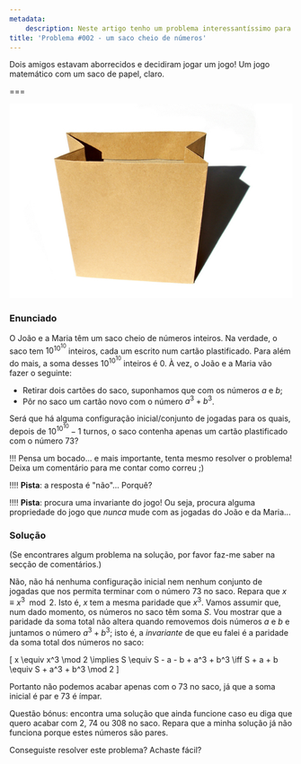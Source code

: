 ```yaml
---
metadata:
    description: Neste artigo tenho um problema interessantíssimo para te desafiar...
title: 'Problema #002 - um saco cheio de números'
---
```


Dois amigos estavam aborrecidos e decidiram jogar um jogo! Um jogo matemático com um saco de papel, claro.

===

![a photo of a paper bag](paperbag.jpg "Photo by B S K from FreeImages")

### Enunciado

O João e a Maria têm um saco cheio de números inteiros. Na verdade, o saco tem $10^{10^{10}}$ inteiros, cada um escrito num cartão plastificado. Para além do mais, a soma desses $10^{10^{10}}$ inteiros é $0$. À vez, o João e a Maria vão fazer o seguinte:

 - Retirar dois cartões do saco, suponhamos que com os números $a$ e $b$;
 - Pôr no saco um cartão novo com o número $a^3 + b^3$.

Será que há alguma configuração inicial/conjunto de jogadas para os quais, depois de $10^{10^{10}} - 1$ turnos, o saco contenha apenas um cartão plastificado com o número $73$?

!!! Pensa um bocado... e mais importante, tenta mesmo resolver o problema! Deixa um comentário para me contar como correu ;)

!!!! **Pista**: a resposta é "não"... Porquê?

!!!! **Pista**: procura uma invariante do jogo! Ou seja, procura alguma propriedade do jogo que _nunca_ mude com as jogadas do João e da Maria...

### Solução

(Se encontrares algum problema na solução, por favor faz-me saber na secção de comentários.)

Não, não há nenhuma configuração inicial nem nenhum conjunto de jogadas que nos permita terminar com o número $73$ no saco. Repara que $x \equiv x^3 \mod 2$. Isto é, $x$ tem a mesma paridade que $x^3$. Vamos assumir que, num dado momento, os números no saco têm soma $S$. Vou mostrar que a paridade da soma total não altera quando removemos dois números $a$ e $b$ e juntamos o número $a^3 + b^3$; isto é, a _invariante_ de que eu falei é a paridade da soma total dos números no saco:

\[
    x \equiv x^3 \mod 2 \implies S \equiv S - a - b + a^3 + b^3 \iff S + a + b \equiv S + a^3 + b^3 \mod 2
\]

Portanto não podemos acabar apenas com o $73$ no saco, já que a soma inicial é par e $73$ é ímpar.

Questão bónus: encontra uma solução que ainda funcione caso eu diga que quero acabar com $2$, $74$ ou $308$ no saco. Repara que a minha solução já não funciona porque estes números são pares.

Conseguiste resolver este problema? Achaste fácil?

